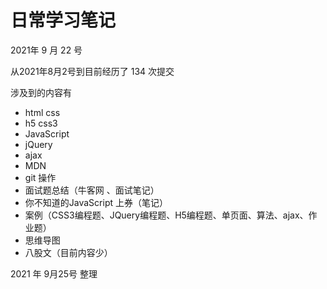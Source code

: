 # 日常学习笔记

 

2021年 9 月 22 号

从2021年8月2号到目前经历了 134 次提交

涉及到的内容有

* html css
* h5 css3
* JavaScript
* jQuery
* ajax
* MDN
* git 操作
* 面试题总结（牛客网 、面试笔记）
* 你不知道的JavaScript 上券（笔记）
* 案例（CSS3编程题、JQuery编程题、H5编程题、单页面、算法、ajax、作业题）
* 思维导图
* 八股文（目前内容少）



2021 年 9月25号 整理

